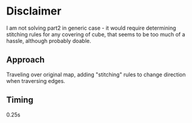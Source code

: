 # Disclaimer

I am not solving part2 in generic case - it would require 
determining stitching rules for any covering of cube, that seems to be too much
of a hassle, although probably doable.

## Approach

Traveling over original map, adding "stitching" rules to change direction when traversing edges.

## Timing

0.25s